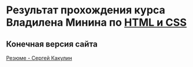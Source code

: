 # Результат прохождения курса Владилена Минина по  [HTML и CSS](https://result.school/products/html-css)

## Конечная версия сайта 
[Резюме - Сергей Какулин](https://sergeykakulin.github.io/resume2022/)
